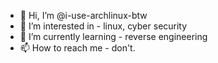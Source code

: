 - 👋 Hi, I’m @i-use-archlinux-btw
- 👀 I’m interested in - linux, cyber security
- 🌱 I’m currently learning - reverse engineering
- 📫 How to reach me - don't.

<!---
i-use-archlinux-btw/i-use-archlinux-btw is a ✨ special ✨ repository because its `README.md` (this file) appears on your GitHub profile.
You can click the Preview link to take a look at your changes.
--->
